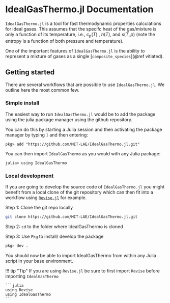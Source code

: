 # IdealGasThermo.jl Documentation

`IdealGasThermo.jl` is a tool for fast thermodynamic properties calculations for ideal gases. This assumes that the specifc heat
of the gas/mixture is only a function of its temperature, i.e., $c_p(T)$ , 
$h(T)$, and $s(T,p)$ (note the entropy is a function of both pressure and temperature).

One of the important features of `IdealGasThermo.jl` is the ability to represent
a mixture of gases as a single [`composite_species`](@ref vitiated).


## Getting started

There are several workflows that are possible to use `IdealGasThermo.jl`. We outline here the most common few.

### Simple install

The easiest way to run `IdealGasThermo.jl` would be to add the package using the julia package manager using the github repository.

You can do this by starting a Julia session and then activating the package manager by typing `]` and then entering:
```julia-repl
pkg> add "https://github.com/MIT-LAE/IdealGasThermo.jl.git"
```

You can then import `IdealGasThermo` as you would with any Julia package:
```julia-repl
julia> using IdealGasThermo
```
### Local development

If you are going to develop the source code of `IdealGasThermo.jl` you might benefit from a local clone of the git repository which
can then fit into a workflow using [`Revise.jl`](https://timholy.github.io/Revise.jl/stable/) for example.

Step 1: Clone the git repo locally
```bash
git clone https://github.com/MIT-LAE/IdealGasThermo.jl.git
```

Step 2: `cd` to the folder where IdealGasThermo is cloned

Step 3: Use `Pkg` to install/ develop the package

```julia
pkg> dev .
```

You should now be able to import IdealGasThermo from within any Julia script in your base environment.

!!! tip "Tip"
    If you are using `Revise.jl` be sure to first import `Revise` before importing `IdealGasThermo`

    ```julia
    using Revise
    using IdealGasThermo
    ```
